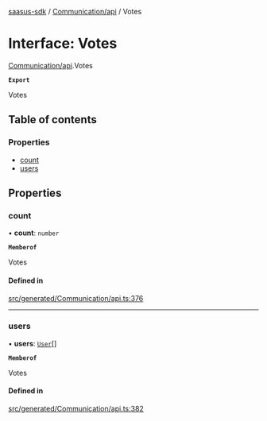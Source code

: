 [saasus-sdk](../README.md) / [Communication/api](../modules/Communication_api.md) / Votes

# Interface: Votes

[Communication/api](../modules/Communication_api.md).Votes

**`Export`**

Votes

## Table of contents

### Properties

- [count](Communication_api.Votes.md#count)
- [users](Communication_api.Votes.md#users)

## Properties

### count

• **count**: `number`

**`Memberof`**

Votes

#### Defined in

[src/generated/Communication/api.ts:376](https://github.com/saasus-platform/saasus-sdk-javascript/blob/2c78b0a/src/generated/Communication/api.ts#L376)

___

### users

• **users**: [`User`](Communication_api.User.md)[]

**`Memberof`**

Votes

#### Defined in

[src/generated/Communication/api.ts:382](https://github.com/saasus-platform/saasus-sdk-javascript/blob/2c78b0a/src/generated/Communication/api.ts#L382)
